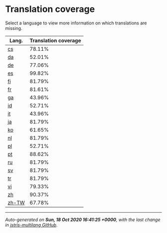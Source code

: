 <link rel="stylesheet" href="style.css">

# Translation coverage

Select a language to view more information on which translations are missing.

<table>
<thead>
    <tr>
        <th>Lang.</th>
        <th colspan="2">Translation coverage</th>
    </tr>
</thead>
<tbody>
    <tr><td><a href="cs.html">cs</a></td><td>78.11%</td><td>
        <div class="pb">
            <span class="pb-fill" style="width: 78.11%;"></span>
        </div>
    </td></tr>
    <tr><td><a href="da.html">da</a></td><td>52.01%</td><td>
        <div class="pb">
            <span class="pb-fill" style="width: 52.01%;"></span>
        </div>
    </td></tr>
    <tr><td><a href="de.html">de</a></td><td>77.06%</td><td>
        <div class="pb">
            <span class="pb-fill" style="width: 77.06%;"></span>
        </div>
    </td></tr>
    <tr><td><a href="es.html">es</a></td><td>99.82%</td><td>
        <div class="pb">
            <span class="pb-fill" style="width: 99.82%;"></span>
        </div>
    </td></tr>
    <tr><td><a href="fi.html">fi</a></td><td>81.79%</td><td>
        <div class="pb">
            <span class="pb-fill" style="width: 81.79%;"></span>
        </div>
    </td></tr>
    <tr><td><a href="fr.html">fr</a></td><td>81.61%</td><td>
        <div class="pb">
            <span class="pb-fill" style="width: 81.61%;"></span>
        </div>
    </td></tr>
    <tr><td><a href="ga.html">ga</a></td><td>43.96%</td><td>
        <div class="pb">
            <span class="pb-fill" style="width: 43.96%;"></span>
        </div>
    </td></tr>
    <tr><td><a href="id.html">id</a></td><td>52.71%</td><td>
        <div class="pb">
            <span class="pb-fill" style="width: 52.71%;"></span>
        </div>
    </td></tr>
    <tr><td><a href="it.html">it</a></td><td>43.96%</td><td>
        <div class="pb">
            <span class="pb-fill" style="width: 43.96%;"></span>
        </div>
    </td></tr>
    <tr><td><a href="ja.html">ja</a></td><td>81.79%</td><td>
        <div class="pb">
            <span class="pb-fill" style="width: 81.79%;"></span>
        </div>
    </td></tr>
    <tr><td><a href="ko.html">ko</a></td><td>61.65%</td><td>
        <div class="pb">
            <span class="pb-fill" style="width: 61.65%;"></span>
        </div>
    </td></tr>
    <tr><td><a href="nl.html">nl</a></td><td>81.79%</td><td>
        <div class="pb">
            <span class="pb-fill" style="width: 81.79%;"></span>
        </div>
    </td></tr>
    <tr><td><a href="pl.html">pl</a></td><td>52.71%</td><td>
        <div class="pb">
            <span class="pb-fill" style="width: 52.71%;"></span>
        </div>
    </td></tr>
    <tr><td><a href="pt.html">pt</a></td><td>88.62%</td><td>
        <div class="pb">
            <span class="pb-fill" style="width: 88.62%;"></span>
        </div>
    </td></tr>
    <tr><td><a href="ru.html">ru</a></td><td>81.79%</td><td>
        <div class="pb">
            <span class="pb-fill" style="width: 81.79%;"></span>
        </div>
    </td></tr>
    <tr><td><a href="sv.html">sv</a></td><td>81.79%</td><td>
        <div class="pb">
            <span class="pb-fill" style="width: 81.79%;"></span>
        </div>
    </td></tr>
    <tr><td><a href="tr.html">tr</a></td><td>81.79%</td><td>
        <div class="pb">
            <span class="pb-fill" style="width: 81.79%;"></span>
        </div>
    </td></tr>
    <tr><td><a href="vi.html">vi</a></td><td>79.33%</td><td>
        <div class="pb">
            <span class="pb-fill" style="width: 79.33%;"></span>
        </div>
    </td></tr>
    <tr><td><a href="zh.html">zh</a></td><td>90.37%</td><td>
        <div class="pb">
            <span class="pb-fill" style="width: 90.37%;"></span>
        </div>
    </td></tr>
    <tr><td><a href="zh-TW.html">zh-TW</a></td><td>67.78%</td><td>
        <div class="pb">
            <span class="pb-fill" style="width: 67.78%;"></span>
        </div>
    </td></tr>
</tbody></table>

-------------------

*Auto-generated on **Sun, 18 Oct 2020 16:41:25 +0000**, with the last change in [jstris-multilang GitHub](https://github.com/jezevec10/jstris-multilang/).*
